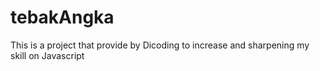 # tebakAngka

This is a project that provide by Dicoding to increase and sharpening my skill on Javascript
